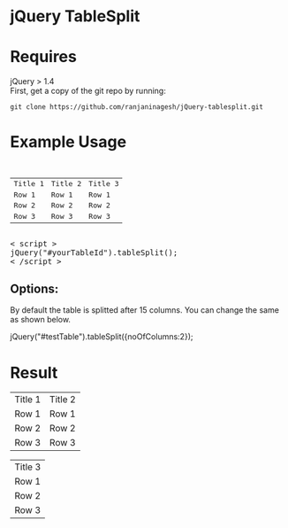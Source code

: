  <html>
 <body>
<h1> jQuery TableSplit </h1>
<div>
 <h1>Requires</h1>
 jQuery > 1.4
 </div>
 <div>
  First, get a copy of the git repo by running:

    git clone https://github.com/ranjaninagesh/jQuery-tablesplit.git
 </div>
  <h1> Example Usage </h1>
 <pre> 
<table id='testTable'>
		<tbody>
			<tr> 
					<td>
					 Title 1
					</td>
					<td>
					 Title 2
					</td>
					<td>
					 Title 3
					</td>
				</tr >
				<tr >
					<td >
					 Row 1
					</td>
					<td>
					 Row 1
					</td>
					<td>
					 Row 1
				 	</td>
				</tr>
				<tr>
					<td>
					 Row 2
					</td>
					<td>
					 Row 2
					</td>
					<td>
					 Row 2
					</td>
				</tr>
				<tr>
					<td>
					 Row 3
					</td>
					<td>
					 Row 3
					</td>
					<td>
					 Row 3
					</td>
				</tr>
			</tbody>
		</table>
< script >
jQuery("#yourTableId").tableSplit();
< /script >
</pre>
<h2>Options:</h2>

By default the table is splitted after 15 columns. You can change the same as shown below.

jQuery("#testTable").tableSplit({noOfColumns:2});

<h1> Result </h1>

<table>
	<tbody>
		<tr> 
				<td>
				 Title 1
				</td>
				<td>
				 Title 2
				</td>
			</tr >
			<tr >
				<td >
				 Row 1
				</td>
				<td>
				 Row 1
				</td>
			</tr>
			<tr>
				<td>
				 Row 2
				</td>
				<td>
				 Row 2
				</td>
			</tr>
			<tr>
				<td>
				 Row 3
				</td>
				<td>
				 Row 3
				</td>
			</tr>
		</tbody>
</table>
<table>
	<tbody>
		<tr>
		<td>
		 Title 3
		</td>
		</tr>
		<tr>
		<td>
		Row 1
		</td>
		</tr>
		<tr>
		<td>
		Row 2
		</td>
		</tr>
		<tr>
		<td>
		Row 3
		</td>
		</tr>
	</tbody>
</table>

</body>
</html>
